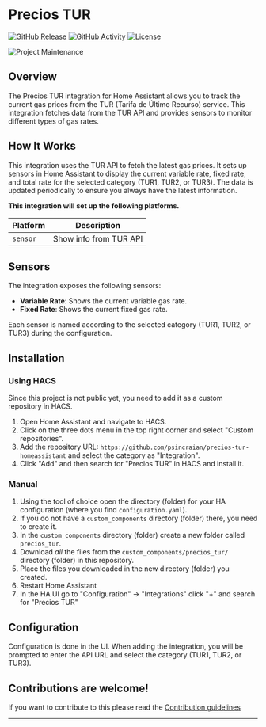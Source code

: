 # Precios TUR

[![GitHub Release][releases-shield]][releases]
[![GitHub Activity][commits-shield]][commits]
[![License][license-shield]](LICENSE)

![Project Maintenance][maintenance-shield]

## Overview

The Precios TUR integration for Home Assistant allows you to track the current gas prices from the TUR (Tarifa de Último Recurso) service. This integration fetches data from the TUR API and provides sensors to monitor different types of gas rates.

## How It Works

This integration uses the TUR API to fetch the latest gas prices. It sets up sensors in Home Assistant to display the current variable rate, fixed rate, and total rate for the selected category (TUR1, TUR2, or TUR3). The data is updated periodically to ensure you always have the latest information.

**This integration will set up the following platforms.**

Platform | Description
-- | --
`sensor` | Show info from TUR API

## Sensors

The integration exposes the following sensors:

- **Variable Rate**: Shows the current variable gas rate.
- **Fixed Rate**: Shows the current fixed gas rate.

Each sensor is named according to the selected category (TUR1, TUR2, or TUR3) during the configuration.


## Installation

### Using HACS

Since this project is not public yet, you need to add it as a custom repository in HACS.

1. Open Home Assistant and navigate to HACS.
2. Click on the three dots menu in the top right corner and select "Custom repositories".
3. Add the repository URL: `https://github.com/psincraian/precios-tur-homeassistant` and select the category as "Integration".
4. Click "Add" and then search for "Precios TUR" in HACS and install it.


### Manual

1. Using the tool of choice open the directory (folder) for your HA configuration (where you find `configuration.yaml`).
1. If you do not have a `custom_components` directory (folder) there, you need to create it.
1. In the `custom_components` directory (folder) create a new folder called `precios_tur`.
1. Download _all_ the files from the `custom_components/precios_tur/` directory (folder) in this repository.
1. Place the files you downloaded in the new directory (folder) you created.
1. Restart Home Assistant
1. In the HA UI go to "Configuration" -> "Integrations" click "+" and search for "Precios TUR"

## Configuration

Configuration is done in the UI. When adding the integration, you will be prompted to enter the API URL and select the category (TUR1, TUR2, or TUR3).

## Contributions are welcome!

If you want to contribute to this please read the [Contribution guidelines](CONTRIBUTING.md)

***

[commits-shield]: https://img.shields.io/github/commit-activity/y/psincraian/precios-tur-homeassistant.svg
[commits]: https://github.com/psincraian/precios-tur-homeassistant/commits/main
[exampleimg]: example.png
[license-shield]: https://img.shields.io/github/license/psincraian/precios-tur-homeassistant.svg
[maintenance-shield]: https://img.shields.io/badge/maintainer-Petru%20Sincraian-blue.svg
[releases-shield]: https://img.shields.io/github/release/psincraian/precios-tur-homeassistant.svg
[releases]: https://github.com/psincraian/precios-tur-homeassistant/releases
